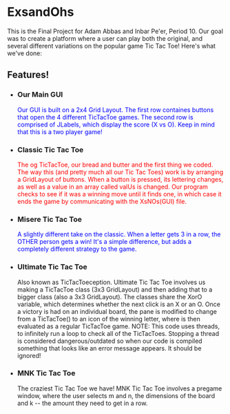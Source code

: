 # ExsandOhs
This is the Final Project for Adam Abbas and Inbar Pe'er, Period 10. Our goal was to create a platform where a user can play both the original, and several different variations on the popular game Tic Tac Toe! Here's what we've done:


<h2> Features! </h2>
<ul>

<li><h3> Our Main GUI </h3></li>
<p style="color:blue;"> Our GUI is built on a 2x4 Grid Layout. The first row containes buttons that open the 4 different TicTacToe games. The second row is comprised of JLabels, which display the score (X vs O). Keep in mind that this is a two player game! </p>

<li><h3> Classic Tic Tac Toe </h3></li>
<p style="color:red;"> The og TicTacToe, our bread and butter and the first thing we coded. The way this (and pretty much all our Tic Tac Toes) work is by arranging a GridLayout of buttons. When a button is pressed, its lettering changes, as well as a value in an array called valUs is changed. Our program checks to see if it was a winning move until it finds one, in which case it ends the game by communicating with the XsNOs(GUI) file. </p>

<li><h3> Misere Tic Tac Toe </h3> </li>
<p style = "color:blue;"> A slightly different take on the classic. When a letter gets 3 in a row, the OTHER person gets a win! It's a simple difference, but adds a completely different strategy to the game. </p>

<li><h3> Ultimate Tic Tac Toe </h3> </li>
<p> Also known as TicTacToeception. Ultimate Tic Tac Toe involves us making a TicTacToe class (3x3 GridLayout) and then adding that to a bigger class (also a 3x3 GridLayout). The classes share the XorO variable, which determines whether the next click is an X or an O. Once a victory is had on an individual board, the pane is modified to change from a TicTacToe() to an icon of the winning letter, where is then evaluated as a regular TicTacToe game. NOTE: This code uses threads, to infinitely run a loop to check all of the TicTacToes. Stopping a thread is considered dangerous/outdated so when our code is compiled something that looks like an error message appears. It should be ignored!</p>

<li><h3> MNK Tic Tac Toe </h3></li>
<p> The craziest Tic Tac Toe we have! MNK Tic Tac Toe involves a pregame window, where the user selects m and n, the dimensions of the board and k -- the amount they need to get in a row.
